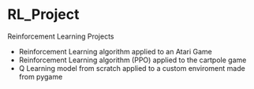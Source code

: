 # RL_Project
Reinforcement Learning Projects
- Reinforcement Learning algorithm applied to an Atari Game
- Reinforcement Learning algorithm (PPO) applied to the cartpole game
- Q Learning model from scratch applied to a custom enviroment made from pygame
